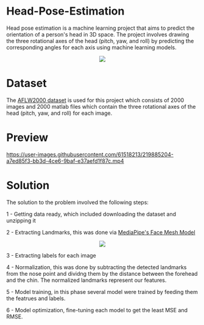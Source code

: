 # Head-Pose-Estimation

Head pose estimation is a machine learning project that aims to predict the orientation of a person's head in 3D space. The project involves drawing the three rotational axes of the head (pitch, yaw, and roll) by predicting the corresponding angles for each axis using machine learning models.
<p align="center">
  <img src="https://user-images.githubusercontent.com/61518213/219884122-bc4dca9b-4487-468a-90a3-8aafe7d0f050.png"/>
</p>

# Dataset
The [AFLW2000 dataset](http://www.cbsr.ia.ac.cn/users/xiangyuzhu/projects/3DDFA/Database/AFLW2000-3D.zip) is used for this project which consists of 2000 images and 2000 matlab files which contain the three rotational axes of the head (pitch, yaw, and roll) for each image.

# Preview

https://user-images.githubusercontent.com/61518213/219885204-a7ed85f3-bb3d-4ce6-9baf-e37aefd1f87c.mp4



# Solution
The solution to the problem involved the following steps:

1 - Getting data ready, which included downloading the dataset and unzipping it

2 - Extracting Landmarks, this was done via [MediaPipe's Face Mesh Model](https://google.github.io/mediapipe/solutions/face_mesh.html)
<p align="center">
  <img src="https://user-images.githubusercontent.com/61518213/219885056-760f3b46-051e-486f-ae1a-c7204c9531d8.png"/>
</p>

3 - Extracting labels for each image

4 - Normalization, this was done by subtracting the detected landmarks from the nose point and dividng them by the distance between the forehead and the chin. The normalized landmarks represent our features.

5 - Model training, in this phase several model were trained by feeding them the featrues and labels.

6 - Model optimization, fine-tuning each model to get the least MSE and RMSE.
